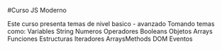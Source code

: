 #Curso JS Moderno

Este curso presenta temas de nivel basico - avanzado
Tomando temas como: 
Variables
String
Numeros
Operadores
Booleans
Objetos
Arrays
Funciones
Estructuras
Iteradores
ArraysMethods
DOM
Eventos
